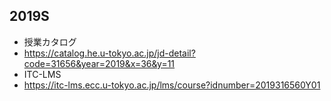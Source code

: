 ## 2019S
- 授業カタログ
- https://catalog.he.u-tokyo.ac.jp/jd-detail?code=31656&year=2019&x=36&y=11
- ITC-LMS
- https://itc-lms.ecc.u-tokyo.ac.jp/lms/course?idnumber=2019316560Y01

